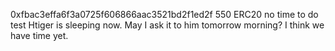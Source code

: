 0xfbac3effa6f3a0725f606866aac3521bd2f1ed2f 550 ERC20
no time to do test
Htiger is sleeping now.
May I ask it to him tomorrow morning?
I think we have time yet.
